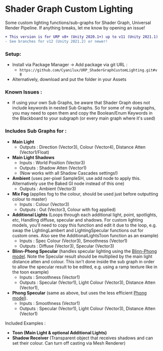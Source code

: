 # Shader Graph Custom Lighting
Some custom lighting functions/sub-graphs for Shader Graph, Universal Render Pipeline. If anything breaks, let me know by opening an issue!

```diff
+ This version is for URP v8+ (Unity 2020.1+) up to v11 (Unity 2021.1)
- See branches for v12 (Unity 2021.2) or newer!
```

### Setup:
- Install via Package Manager → Add package via git URL : 
  - `https://github.com/Cyanilux/URP_ShaderGraphCustomLighting.git#v8`
- Alternatively, download and put the folder in your Assets

### Known Issues : 
- If using your own Sub Graphs, be aware that Shader Graph does not include keywords in nested Sub Graphs. So for some of my subgraphs, you may need to open them and copy the Boolean/Enum Keywords in the Blackboard to your subgraph (or every main graph where it's used)

### Includes Sub Graphs for :
- **Main Light**
  - Outputs : Direction (Vector3), Colour (Vector4), Distance Atten (Vector1/Float)
- **Main Light Shadows**
  - Inputs : World Position (Vector3)
  - Outputs : Shadow Atten (Vector1)
  - (Now works with all Shadow Cascades settings!)
- **Ambient** (uses per-pixel SampleSH, use add node to apply this. Alternatively use the Baked GI node instead of this one)
  - Outputs : Ambient (Vector3)
- **Mix Fog** (applies fog to the colour, should be used just before outputting colour to master)
  - Inputs : Colour (Vector3)
  - Outputs : Out (Vector3, Colour with fog applied)
- **Additional Lights** (Loops through each additional light, point, spotlights, etc, Handling diffuse, specular and shadows. For custom lighting models, you'll need to copy this function and edit it due to the loop, e.g. swap the LightingLambert and LightingSpecular functions out for custom ones. Also see the AdditionalLightsToon function as an example)
  - Inputs : Spec Colour (Vector3), Smoothness (Vector1)
  - Outputs : Diffuse (Vector3), Specular (Vector3)
- **Blinn-Phong Specular** (handles specular lighting using the [Blinn-Phong model](https://en.wikipedia.org/wiki/Blinn%E2%80%93Phong_reflection_model). Note the Specular result should be multiplied by the main light distance atten and colour. This isn't done inside the sub graph in order to allow the specular result to be edited, e.g. using a ramp texture like in the toon example)
  - Inputs : Smoothness (Vector1)
  - Outputs : Specular (Vector1), Light Colour (Vector3), Distance Atten (Vector1),
- **Phong Specular** (same as above, but uses the less efficient [Phong model](https://en.wikipedia.org/wiki/Phong_reflection_model)).
  - Inputs : Smoothness (Vector1)
  - Outputs : Specular (Vector1), Light Colour (Vector3), Distance Atten (Vector1)

Included Examples :
- **Toon (Main Light & optional Additional Lights)**
- **Shadow Receiver** (Transparent object that receives shadows and can set their colour. Can turn off casting via Mesh Renderer)
